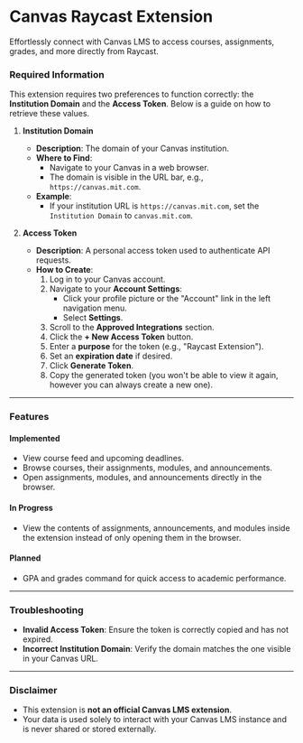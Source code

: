 # Canvas Raycast Extension

Effortlessly connect with Canvas LMS to access courses, assignments, grades, and more directly from Raycast.

### Required Information

This extension requires two preferences to function correctly: the **Institution Domain** and the **Access Token**. Below is a guide on how to retrieve these values.

1.  **Institution Domain**

    - **Description**: The domain of your Canvas institution.
    - **Where to Find**:
      - Navigate to your Canvas in a web browser.
      - The domain is visible in the URL bar, e.g., `https://canvas.mit.com`.
    - **Example**:
      - If your institution URL is `https://canvas.mit.com`, set the `Institution Domain` to `canvas.mit.com`.

2.  **Access Token**

    - **Description**: A personal access token used to authenticate API requests.
    - **How to Create**:
      1.  Log in to your Canvas account.
      2.  Navigate to your **Account Settings**:
          - Click your profile picture or the "Account" link in the left navigation menu.
          - Select **Settings**.
      3.  Scroll to the **Approved Integrations** section.
      4.  Click the **+ New Access Token** button.
      5.  Enter a **purpose** for the token (e.g., "Raycast Extension").
      6.  Set an **expiration date** if desired.
      7.  Click **Generate Token**.
      8.  Copy the generated token (you won't be able to view it again, however you can always create a new one).

---

### Features

#### Implemented

- View course feed and upcoming deadlines.
- Browse courses, their assignments, modules, and announcements.
- Open assignments, modules, and announcements directly in the browser.

#### In Progress

- View the contents of assignments, announcements, and modules inside the extension instead of only opening them in the browser.

#### Planned

- GPA and grades command for quick access to academic performance.

---

### Troubleshooting

- **Invalid Access Token**: Ensure the token is correctly copied and has not expired.
- **Incorrect Institution Domain**: Verify the domain matches the one visible in your Canvas URL.

---

### Disclaimer

- This extension is **not an official Canvas LMS extension**.
- Your data is used solely to interact with your Canvas LMS instance and is never shared or stored externally.
